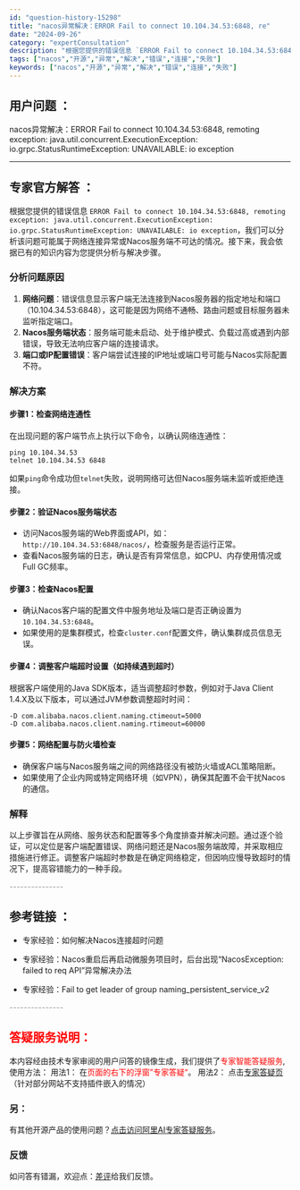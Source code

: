 ```yaml
---
id: "question-history-15298"
title: "nacos异常解决：ERROR Fail to connect 10.104.34.53:6848, re"
date: "2024-09-26"
category: "expertConsultation"
description: "根据您提供的错误信息 `ERROR Fail to connect 10.104.34.53:6848, remoting exception: java.util.concurrent.ExecutionException: io.grpc.StatusRuntimeException: UNAV"
tags: ["nacos","开源","异常","解决","错误","连接","失败"]
keywords: ["nacos","开源","异常","解决","错误","连接","失败"]
---
```


## 用户问题 ： 
 nacos异常解决：ERROR Fail to connect 10.104.34.53:6848, remoting exception: java.util.concurrent.ExecutionException: io.grpc.StatusRuntimeException: UNAVAILABLE: io exception  

---------------
## 专家官方解答 ：

根据您提供的错误信息 `ERROR Fail to connect 10.104.34.53:6848, remoting exception: java.util.concurrent.ExecutionException: io.grpc.StatusRuntimeException: UNAVAILABLE: io exception`，我们可以分析该问题可能属于网络连接异常或Nacos服务端不可达的情况。接下来，我会依据已有的知识内容为您提供分析与解决步骤。

### 分析问题原因
1. **网络问题**：错误信息显示客户端无法连接到Nacos服务器的指定地址和端口（10.104.34.53:6848），这可能是因为网络不通畅、路由问题或目标服务器未监听指定端口。
2. **Nacos服务端状态**：服务端可能未启动、处于维护模式、负载过高或遇到内部错误，导致无法响应客户端的连接请求。
3. **端口或IP配置错误**：客户端尝试连接的IP地址或端口号可能与Nacos实际配置不符。

### 解决方案

#### 步骤1：检查网络连通性
在出现问题的客户端节点上执行以下命令，以确认网络连通性：
```shell
ping 10.104.34.53
telnet 10.104.34.53 6848
```
如果`ping`命令成功但`telnet`失败，说明网络可达但Nacos服务端未监听或拒绝连接。

#### 步骤2：验证Nacos服务端状态
- 访问Nacos服务端的Web界面或API，如：`http://10.104.34.53:6848/nacos/`，检查服务是否运行正常。
- 查看Nacos服务端的日志，确认是否有异常信息，如CPU、内存使用情况或Full GC频率。

#### 步骤3：检查Nacos配置
- 确认Nacos客户端的配置文件中服务地址及端口是否正确设置为`10.104.34.53:6848`。
- 如果使用的是集群模式，检查`cluster.conf`配置文件，确认集群成员信息无误。

#### 步骤4：调整客户端超时设置（如持续遇到超时）
根据客户端使用的Java SDK版本，适当调整超时参数，例如对于Java Client 1.4.X及以下版本，可以通过JVM参数调整超时时间：
```shell
-D com.alibaba.nacos.client.naming.ctimeout=5000
-D com.alibaba.nacos.client.naming.rtimeout=60000
```

#### 步骤5：网络配置与防火墙检查
- 确保客户端与Nacos服务端之间的网络路径没有被防火墙或ACL策略阻断。
- 如果使用了企业内网或特定网络环境（如VPN），确保其配置不会干扰Nacos的通信。

### 解释
以上步骤旨在从网络、服务状态和配置等多个角度排查并解决问题。通过逐个验证，可以定位是客户端配置错误、网络问题还是Nacos服务端故障，并采取相应措施进行修正。调整客户端超时参数是在确定网络稳定，但因响应慢导致超时的情况下，提高容错能力的一种手段。


<font color="#949494">---------------</font> 


## 参考链接 ：

* 专家经验：如何解决Nacos连接超时问题 
 
 * 专家经验：Nacos重启后再启动微服务项目时，后台出现“NacosException: failed to req API”异常解决办法 
 
 * 专家经验：Fail to get leader of group naming_persistent_service_v2 


 <font color="#949494">---------------</font> 
 


## <font color="#FF0000">答疑服务说明：</font> 

本内容经由技术专家审阅的用户问答的镜像生成，我们提供了<font color="#FF0000">专家智能答疑服务</font>,使用方法：
用法1： 在<font color="#FF0000">页面的右下的浮窗”专家答疑“</font>。
用法2： 点击[专家答疑页](https://answer.opensource.alibaba.com/docs/intro)（针对部分网站不支持插件嵌入的情况）
### 另：


有其他开源产品的使用问题？[点击访问阿里AI专家答疑服务](https://answer.opensource.alibaba.com/docs/intro)。
### 反馈
如问答有错漏，欢迎点：[差评](https://ai.nacos.io/user/feedbackByEnhancerGradePOJOID?enhancerGradePOJOId=15313)给我们反馈。
